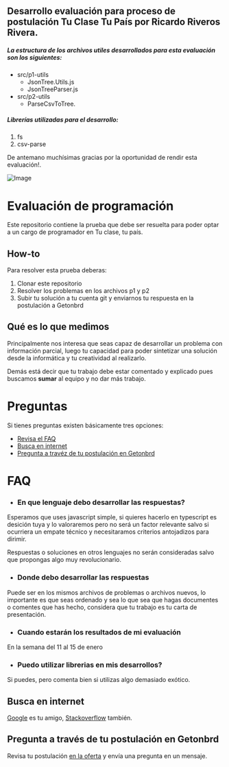 ## Desarrollo evaluación para proceso de postulación Tu Clase Tu País por Ricardo Riveros Rivera.

##### La estructura de los archivos utiles desarrollados para esta evaluación son los siguientes:
- src/p1-utils
    - JsonTree.Utils.js
    - JsonTreeParser.js
-   src/p2-utils
    - ParseCsvToTree.

##### Librerías utilizadas para el desarrollo:
  1.  fs
  2.  csv-parse

De antemano muchísimas gracias por la oportunidad de rendir esta evaluación!.

![Image](https://www.tuclase.cl/wp-content/uploads/2019/11/Logo-tu-clase-tu-pais.png)

# Evaluación de programación

Este repositorio contiene la prueba que debe ser resuelta para poder optar a un cargo de programador en Tu clase, tu país.

## How-to

Para resolver esta prueba deberas:

1. Clonar este repositorio
2. Resolver los problemas en los archivos p1 y p2
3. Subir tu solución a tu cuenta git y enviarnos tu respuesta en la postulación a Getonbrd

## Qué es lo que medimos

Principalmente nos interesa que seas capaz de desarrollar un problema con información parcial, luego tu capacidad
para poder sintetizar una solución desde la informática y tu creatividad al realizarlo.

Demás está decir que tu trabajo debe estar comentado y explicado pues buscamos **sumar** al equipo y no dar más trabajo.

# Preguntas

Si tienes preguntas existen básicamente tres opciones:

- [Revisa el FAQ](#FAQ)
- [Busca en internet](#search)
- [Pregunta a travéz de tu postulación en Getonbrd](#pregunta)

<a name="FAQ"></a>
# FAQ

- ### En que lenguaje debo desarrollar las respuestas?

Esperamos que uses javascript simple, si quieres hacerlo en typescript es desición tuya y lo valoraremos pero no será un factor relevante salvo si ocurriera un empate técnico y necesitaramos criterios antojadizos para dirimir.

Respuestas o soluciones en otros lenguajes no serán consideradas salvo que propongas algo muy revolucionario.

- ### Donde debo desarrollar las respuestas

Puede ser en los mismos archivos de problemas o archivos nuevos, lo importante es que seas ordenado y sea lo que sea que hagas documentes o comentes que has hecho, considera que tu trabajo es tu carta de presentación.

- ### Cuando estarán los resultados de mi evaluación

En la semana del 11 al 15 de enero

- ### Puedo utilizar librerias en mis desarrollos?

Si puedes, pero comenta bien si utilizas algo demasiado exótico.

<a name="search"></a>
## Busca en internet

[Google](https://google.cl) es tu amigo, [Stackoverflow](https://stackoverflow.com) también.

<a name="pregunta"></a>

## Pregunta a través de tu postulación en Getonbrd

Revisa tu postulación [en la oferta](https://www.getonbrd.com/empleos/programacion/desarrollador-backend-tu-clase-tu-pais-santiago) y envía una pregunta en un mensaje.
